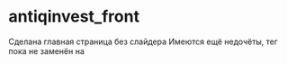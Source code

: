 # antiqinvest_front

Сделана главная страница без слайдера
Имеются ещё недочёты, тег <a> пока не заменён на </Link>